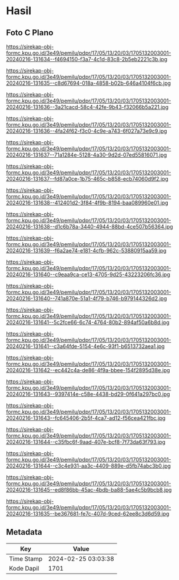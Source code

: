 # Hasil

## Foto C Plano

https://sirekap-obj-formc.kpu.go.id/3e49/pemilu/pdpr/17/05/13/20/03/1705132003001-20240216-131634--f4694150-f3a7-4c1d-83c8-2b5eb2221c3b.jpg

https://sirekap-obj-formc.kpu.go.id/3e49/pemilu/pdpr/17/05/13/20/03/1705132003001-20240216-131635--c8d67694-018a-4858-b02b-646a4104f6cb.jpg

https://sirekap-obj-formc.kpu.go.id/3e49/pemilu/pdpr/17/05/13/20/03/1705132003001-20240216-131636--3a21cacd-58c4-42fe-9b43-f32066b5a221.jpg

https://sirekap-obj-formc.kpu.go.id/3e49/pemilu/pdpr/17/05/13/20/03/1705132003001-20240216-131636--4fa24f62-f3c0-4c9e-a743-6f027a73e9c9.jpg

https://sirekap-obj-formc.kpu.go.id/3e49/pemilu/pdpr/17/05/13/20/03/1705132003001-20240216-131637--71a1284e-5128-4a30-9d2d-07ed55816071.jpg

https://sirekap-obj-formc.kpu.go.id/3e49/pemilu/pdpr/17/05/13/20/03/1705132003001-20240216-131637--fd87a0ce-1b75-465c-b858-ecb74060d9f2.jpg

https://sirekap-obj-formc.kpu.go.id/3e49/pemilu/pdpr/17/05/13/20/03/1705132003001-20240216-131638--412401d2-3f84-4f9b-8194-baa089960e01.jpg

https://sirekap-obj-formc.kpu.go.id/3e49/pemilu/pdpr/17/05/13/20/03/1705132003001-20240216-131638--d1c6b78a-3440-4944-88bd-4ce507b56364.jpg

https://sirekap-obj-formc.kpu.go.id/3e49/pemilu/pdpr/17/05/13/20/03/1705132003001-20240216-131639--f6a2ae74-e181-4cfb-962c-53880915aa59.jpg

https://sirekap-obj-formc.kpu.go.id/3e49/pemilu/pdpr/17/05/13/20/03/1705132003001-20240216-131640--c9eaa9ca-ce13-4705-9d25-43223206fc36.jpg

https://sirekap-obj-formc.kpu.go.id/3e49/pemilu/pdpr/17/05/13/20/03/1705132003001-20240216-131640--741a870e-51a1-4f79-b746-b979144326d2.jpg

https://sirekap-obj-formc.kpu.go.id/3e49/pemilu/pdpr/17/05/13/20/03/1705132003001-20240216-131641--5c2fce66-6c74-4764-80b2-894af50a6b8d.jpg

https://sirekap-obj-formc.kpu.go.id/3e49/pemilu/pdpr/17/05/13/20/03/1705132003001-20240216-131641--c3a64fde-5154-4e6c-93f1-b6513732aea1.jpg

https://sirekap-obj-formc.kpu.go.id/3e49/pemilu/pdpr/17/05/13/20/03/1705132003001-20240216-131642--ec442c4a-de86-4f9a-bbee-154f2895d38e.jpg

https://sirekap-obj-formc.kpu.go.id/3e49/pemilu/pdpr/17/05/13/20/03/1705132003001-20240216-131643--9397414e-c58e-4438-bd29-0f641a297bc0.jpg

https://sirekap-obj-formc.kpu.go.id/3e49/pemilu/pdpr/17/05/13/20/03/1705132003001-20240216-131643--fc645406-2b5f-4ca7-ad12-f56cea421fbc.jpg

https://sirekap-obj-formc.kpu.go.id/3e49/pemilu/pdpr/17/05/13/20/03/1705132003001-20240216-131644--c35fbc6f-9aad-407e-bcf8-7f73da63f793.jpg

https://sirekap-obj-formc.kpu.go.id/3e49/pemilu/pdpr/17/05/13/20/03/1705132003001-20240216-131644--c3c4e931-aa3c-4409-889e-d5fb74abc3b0.jpg

https://sirekap-obj-formc.kpu.go.id/3e49/pemilu/pdpr/17/05/13/20/03/1705132003001-20240216-131645--ed8f86bb-45ac-4bdb-ba88-5ae4c5b9bcb8.jpg

https://sirekap-obj-formc.kpu.go.id/3e49/pemilu/pdpr/17/05/13/20/03/1705132003001-20240216-131635--be367681-fe7c-407d-9ced-62ee8c3d6d59.jpg


## Metadata

| Key        | Value               |
| ---------- | ------------------- |
| Time Stamp | 2024-02-25 03:03:38 |
| Kode Dapil | 1701                |



